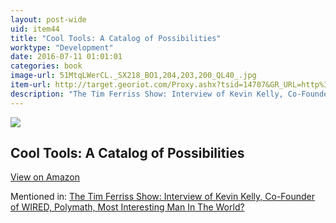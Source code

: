 ```yaml
---
layout: post-wide
uid: item44
title: "Cool Tools: A Catalog of Possibilities"
worktype: "Development"
date: 2016-07-11 01:01:01
categories: book
image-url: 51MtqLWerCL._SX218_BO1,204,203,200_QL40_.jpg
item-url: http://target.georiot.com/Proxy.ashx?tsid=14707&GR_URL=http%3A%2F%2Fwww.amazon.com%2FCool-Tools-A-Catalog-Possibilities%2Fdp%2F1940689007%2F
description: "The Tim Ferriss Show: Interview of Kevin Kelly, Co-Founder of WIRED, Polymath, Most Interesting Man In The World?"
---
```

<a href="http://target.georiot.com/Proxy.ashx?tsid=14707&GR_URL=http%3A%2F%2Fwww.amazon.com%2FCool-Tools-A-Catalog-Possibilities%2Fdp%2F1940689007%2F" target="blank"><img src="../../../../img/thumbs/51MtqLWerCL._SX218_BO1,204,203,200_QL40_.jpg" class="prod-img"></a>
<h2>Cool Tools: A Catalog of Possibilities</h2>
<p><a class="btn btn-primary" href="http://target.georiot.com/Proxy.ashx?tsid=14707&GR_URL=http%3A%2F%2Fwww.amazon.com%2FCool-Tools-A-Catalog-Possibilities%2Fdp%2F1940689007%2F" target="blank">View on Amazon</a><p>
<p>Mentioned in: <a href="http://fourhourworkweek.com/2014/08/29/kevin-kelly/" target="blank">The Tim Ferriss Show: Interview of Kevin Kelly, Co-Founder of WIRED, Polymath, Most Interesting Man In The World?</a></p>
